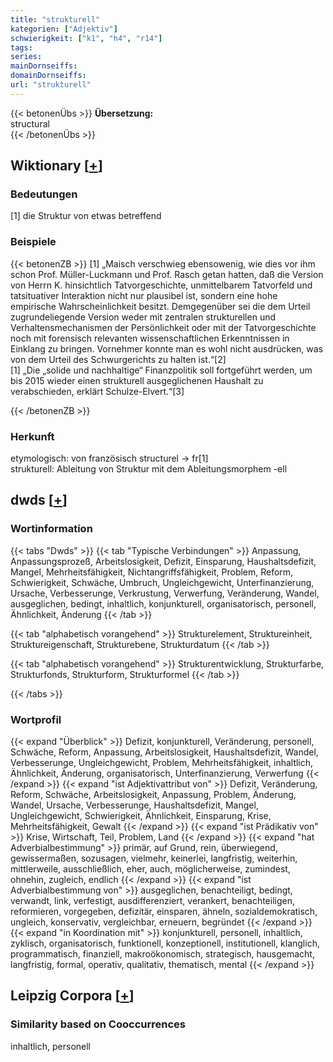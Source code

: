 ```yaml
---
title: "strukturell"
kategorien: ["Adjektiv"]
schwierigkeit: ["k1", "h4", "r14"]
tags:
series:
mainDornseiffs:
domainDornseiffs:
url: "strukturell"
---
```


{{< betonenÜbs >}}
**Übersetzung:**  
structural  
{{< /betonenÜbs >}}

## Wiktionary [[+](https://de.wiktionary.org/wiki/strukturell)]

### Bedeutungen
[1] die Struktur von etwas betreffend  

### Beispiele
{{< betonenZB >}}
[1] „Maisch verschwieg ebensowenig, wie dies vor ihm schon Prof. Müller-Luckmann und Prof. Rasch getan hatten, daß die Version von Herrn K. hinsichtlich Tatvorgeschichte, unmittelbarem Tatvorfeld und tatsituativer Interaktion nicht nur plausibel ist, sondern eine hohe empirische Wahrscheinlichkeit besitzt. Demgegenüber sei die dem Urteil zugrundeliegende Version weder mit zentralen strukturellen und Verhaltensmechanismen der Persönlichkeit oder mit der Tatvorgeschichte noch mit forensisch relevanten wissenschaftlichen Erkenntnissen in Einklang zu bringen. Vornehmer konnte man es wohl nicht ausdrücken, was von dem Urteil des Schwurgerichts zu halten ist.“[2]  
[1] „Die „solide und nachhaltige“ Finanzpolitik soll fortgeführt werden, um bis 2015 wieder einen strukturell ausgeglichenen Haushalt zu verabschieden, erklärt Schulze-Elvert.“[3]  

{{< /betonenZB >}}
### Herkunft
etymologisch: von französisch structurel → fr[1]  
strukturell: Ableitung von Struktur mit dem Ableitungsmorphem -ell  



## dwds [[+](https://www.dwds.de/wb/strukturell)]

### Wortinformation
{{< tabs "Dwds" >}}
{{< tab "Typische Verbindungen" >}}
Anpassung, Anpassungsprozeß, Arbeitslosigkeit, Defizit, Einsparung, Haushaltsdefizit, Mangel, Mehrheitsfähigkeit, Nichtangriffsfähigkeit, Problem, Reform, Schwierigkeit, Schwäche, Umbruch, Ungleichgewicht, Unterfinanzierung, Ursache, Verbesserunge, Verkrustung, Verwerfung, Veränderung, Wandel, ausgeglichen, bedingt, inhaltlich, konjunkturell, organisatorisch, personell, Ähnlichkeit, Änderung
{{< /tab >}}

{{< tab "alphabetisch vorangehend" >}}
Strukturelement, Struktureinheit, Struktureigenschaft, Strukturebene, Strukturdatum
{{< /tab >}}

{{< tab "alphabetisch vorangehend" >}}
Strukturentwicklung, Strukturfarbe, Strukturfonds, Strukturform, Strukturformel
{{< /tab >}}

{{< /tabs >}}

### Wortprofil
{{< expand "Überblick" >}} Defizit, konjunkturell, Veränderung, personell, Schwäche, Reform, Anpassung, Arbeitslosigkeit, Haushaltsdefizit, Wandel, Verbesserunge, Ungleichgewicht, Problem, Mehrheitsfähigkeit, inhaltlich, Ähnlichkeit, Änderung, organisatorisch, Unterfinanzierung, Verwerfung {{< /expand >}}
{{< expand "ist Adjektivattribut von" >}} Defizit, Veränderung, Reform, Schwäche, Arbeitslosigkeit, Anpassung, Problem, Änderung, Wandel, Ursache, Verbesserunge, Haushaltsdefizit, Mangel, Ungleichgewicht, Schwierigkeit, Ähnlichkeit, Einsparung, Krise, Mehrheitsfähigkeit, Gewalt {{< /expand >}}
{{< expand "ist Prädikativ von" >}} Krise, Wirtschaft, Teil, Problem, Land {{< /expand >}}
{{< expand "hat Adverbialbestimmung" >}} primär, auf Grund, rein, überwiegend, gewissermaßen, sozusagen, vielmehr, keinerlei, langfristig, weiterhin, mittlerweile, ausschließlich, eher, auch, möglicherweise, zumindest, ohnehin, zugleich, endlich {{< /expand >}}
{{< expand "ist Adverbialbestimmung von" >}} ausgeglichen, benachteiligt, bedingt, verwandt, link, verfestigt, ausdifferenziert, verankert, benachteiligen, reformieren, vorgegeben, defizitär, einsparen, ähneln, sozialdemokratisch, ungleich, konservativ, vergleichbar, erneuern, begründet {{< /expand >}}
{{< expand "in Koordination mit" >}} konjunkturell, personell, inhaltlich, zyklisch, organisatorisch, funktionell, konzeptionell, institutionell, klanglich, programmatisch, finanziell, makroökonomisch, strategisch, hausgemacht, langfristig, formal, operativ, qualitativ, thematisch, mental {{< /expand >}}

## Leipzig Corpora [[+](https://corpora.uni-leipzig.de/en/res?word=strukturell&corpusId=deu_newscrawl-public_2018)]


### Similarity based on Cooccurrences
inhaltlich, personell

